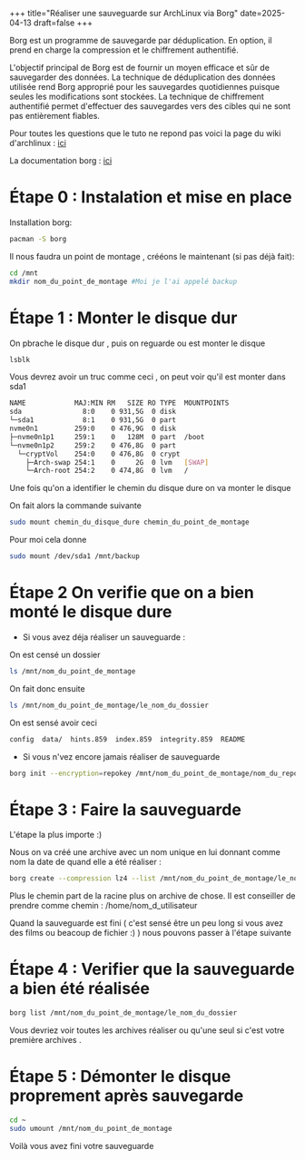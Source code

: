 +++
title="Réaliser une sauveguarde sur ArchLinux via Borg"
date=2025-04-13
draft=false
+++



Borg est un programme de sauvegarde par déduplication. En option, il prend en charge la compression et le chiffrement authentifié.

L'objectif principal de Borg est de fournir un moyen efficace et sûr de sauvegarder des données. La technique de déduplication des données utilisée rend Borg approprié pour les sauvegardes quotidiennes puisque seules les modifications sont stockées. La technique de chiffrement authentifié permet d'effectuer des sauvegardes vers des cibles qui ne sont pas entièrement fiables. 

Pour toutes les questions que le tuto ne repond pas voici la page du wiki d'archlinux : [ici](https://wiki.archlinux.org/title/Borg_backup_(Fran%C3%A7ais))

La documentation borg : [ici](https://borgbackup.readthedocs.io/en/stable/)


# Étape 0 : Instalation et mise en place

Installation borg: 

```sh
pacman -S borg
```

Il nous faudra un point de montage , crééons le maintenant (si pas déjà fait):

```sh
cd /mnt
mkdir nom_du_point_de_montage #Moi je l'ai appelé backup
```


# Étape 1 : Monter le disque dur 

On pbrache le disque dur , puis on reguarde ou est monter le disque 

```sh
lsblk
```

Vous devrez avoir un truc comme ceci , on peut voir qu'il est monter dans sda1

```sh
NAME            MAJ:MIN RM   SIZE RO TYPE  MOUNTPOINTS
sda               8:0    0 931,5G  0 disk
└─sda1            8:1    0 931,5G  0 part  
nvme0n1         259:0    0 476,9G  0 disk
├─nvme0n1p1     259:1    0   128M  0 part  /boot
└─nvme0n1p2     259:2    0 476,8G  0 part
  └─cryptVol    254:0    0 476,8G  0 crypt
    ├─Arch-swap 254:1    0     2G  0 lvm   [SWAP]
    └─Arch-root 254:2    0 474,8G  0 lvm   /
```

Une fois qu'on a identifier le chemin du disque dure on va monter le disque

On fait alors la commande suivante

```sh
sudo mount chemin_du_disque_dure chemin_du_point_de_montage
```

Pour moi cela donne 
```sh
sudo mount /dev/sda1 /mnt/backup
```
# Étape 2 On verifie que on a bien monté le disque dure 

- Si vous avez déja réaliser un sauveguarde :

On est censé un dossier

```sh
ls /mnt/nom_du_point_de_montage
```
On fait donc ensuite

```sh
ls /mnt/nom_du_point_de_montage/le_nom_du_dossier
```

On est sensé avoir ceci 
```sh
config  data/  hints.859  index.859  integrity.859  README
```
- Si vous n'vez encore jamais réaliser de sauveguarde

```sh
borg init --encryption=repokey /mnt/nom_du_point_de_montage/nom_du_repo
```

# Étape 3 : Faire la sauveguarde 

L'étape la plus importe :)

Nous on va créé une archive avec un nom unique en lui donnant comme nom la date de quand elle a été réaliser :

```sh
borg create --compression lz4 --list /mnt/nom_du_point_de_montage/le_nom_du_dossier::archive-nom_d_utilisateur$(date +"%Y-%m-%d_%H-%M-%S") chemin_de_ou_part_la_sauveguarde
```
Plus le chemin part de la racine plus on archive de chose. Il est conseiller de prendre comme chemin : /home/nom_d_utilisateur

Quand la sauveguarde est fini ( c'est sensé être un peu long si vous avez des films ou beacoup de fichier :) ) nous pouvons passer à l'étape suivante 


# Étape 4 : Verifier que la sauveguarde a bien été réalisée


```sh
borg list /mnt/nom_du_point_de_montage/le_nom_du_dossier
```

Vous devriez voir toutes les archives réaliser ou qu'une seul si c'est votre première archives .

# Étape 5 : Démonter le disque proprement après sauvegarde

```sh
cd ~
sudo umount /mnt/nom_du_point_de_montage
```

Voilà vous avez fini votre sauveguarde 